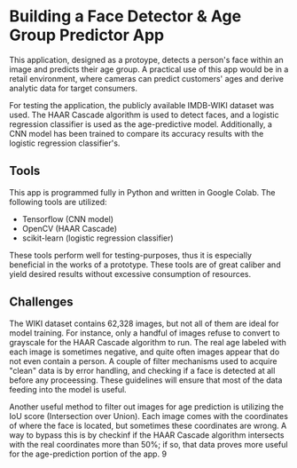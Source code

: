 Building a Face Detector & Age Group Predictor App
==========

This application, designed as a protoype, detects a person's face within 
an image and predicts their age group. A practical use of this app would 
be in a retail environment, where cameras can predict customers' ages and 
derive analytic data for target consumers. 

For testing the application, the publicly available IMDB-WIKI dataset was used.
The HAAR Cascade algorithm is used to detect faces, and a logistic regression
classifier is used as the age-predictive model. Additionally, a CNN model has
been trained to compare its accuracy results with the logistic regression 
classifier's.

## Tools

This app is programmed fully in Python and written in Google Colab. The
following tools are utilized:
  * Tensorflow (CNN model)
  * OpenCV (HAAR Cascade)
  * scikit-learn (logistic regression classifier)

These tools perform well for testing-purposes, thus it is especially
beneficial in the works of a prototype. These tools are of great caliber and
yield desired results without excessive consumption of resources.

## Challenges

The WIKI dataset contains 62,328 images, but not all of them are ideal for 
model training. For instance, only a handful of images refuse to convert to
grayscale for the HAAR Cascade algorithm to run. The real age labeled with 
each image is sometimes negative, and quite often images appear that do not
even contain a person. A couple of filter mechanisms used to acquire "clean" 
data is by error handling, and checking if a face is detected at all before
any proceessing. These guidelines will ensure that most of the data feeding 
into the model is useful. 

Another useful method to filter out images for age prediction is utilizing the
IoU score (Intersection over Union). Each image comes with the coordinates of 
where the face is located, but sometimes these coordinates are wrong. A way to
bypass this is by checkinf if the HAAR Cascade algorithm intersects with the
real coordinates more than 50%; if so, that data proves more useful for the 
age-prediction portion of the app.
9










